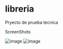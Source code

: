 # libreria

Pryecto de prueba tecnica

ScreenShots

![image](https://github.com/Fredesa/libreria/assets/67815106/aa3b330c-2e03-4aff-bab1-a8049a6642bf)
![image](https://github.com/Fredesa/libreria/assets/67815106/599e19d6-aad1-4db7-8d0b-a5ba51c10821)
